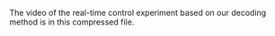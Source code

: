The video of the real-time control experiment based on our decoding method is in this compressed file.
